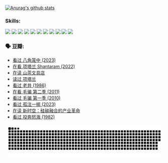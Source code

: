 
[![Anurag's github stats](https://github-readme-stats.vercel.app/api?username=w940853815)](https://github.com/anuraghazra/github-readme-stats)

### Skills:

<code><img height="32" src="https://cdn.jsdelivr.net/npm/simple-icons@v5/icons/python.svg"></code>
<code><img height="32" src="https://cdn.jsdelivr.net/npm/simple-icons@v5/icons/javascript.svg"></code>
<code><img height="32" src="https://cdn.jsdelivr.net/npm/simple-icons@v5/icons/django.svg"></code>
<code><img height="32" src="https://cdn.jsdelivr.net/npm/simple-icons@v5/icons/flask.svg"></code>
<code><img height="32" src="https://cdn.jsdelivr.net/npm/simple-icons@v5/icons/vuetify.svg"></code>
<code><img height="32" src="https://cdn.jsdelivr.net/npm/simple-icons@v5/icons/git.svg"></code>
<code><img height="32" src="https://cdn.jsdelivr.net/npm/simple-icons@v5/icons/docker.svg"></code>
<code><img height="32" src="https://cdn.jsdelivr.net/npm/simple-icons@v5/icons/postgresql.svg"></code>
<code><img height="32" src="https://cdn.jsdelivr.net/npm/simple-icons@v5/icons/elasticsearch.svg"></code>
<code><img height="32" src="https://cdn.jsdelivr.net/npm/simple-icons@v5/icons/macos.svg"></code>
<code><img height="32" src="https://cdn.jsdelivr.net/npm/simple-icons@v5/icons/linux.svg"></code>

### 🗣 豆瓣:

<!-- DOUBAN-ACTIVITIES:START -->
- [看过 八角笼中‎ (2023)](https://www.douban.com/people/136069238/status/4367541707/?_i=94780636)
- [在看 项塔兰 Shantaram‎ (2022)](https://www.douban.com/people/136069238/status/4365497032/?_i=94780636)
- [在读 山茶文具店](https://www.douban.com/people/136069238/status/4364620725/?_i=94780636)
- [读过 项塔兰](https://www.douban.com/people/136069238/status/4364620288/?_i=94780636)
- [看过 老井‎ (1986)](https://www.douban.com/people/136069238/status/4362366672/?_i=94780636)
- [在看 毛骗 第二季‎ (2011)](https://www.douban.com/people/136069238/status/4355752869/?_i=94780636)
- [看过 毛骗 第一季‎ (2010)](https://www.douban.com/people/136069238/status/4355752667/?_i=94780636)
- [看过 孤注一掷‎ (2023)](https://www.douban.com/people/136069238/status/4354774568/?_i=94780636)
- [在读 新时空：硅碳融合的产业革命](https://www.douban.com/people/136069238/status/4348545149/?_i=94780636)
- [看过 投奔怒海‎ (1982)](https://www.douban.com/people/136069238/status/4336696255/?_i=94780636)
<!-- DOUBAN-ACTIVITIES:END -->


![Snake animation](https://raw.githubusercontent.com/w940853815/w940853815/output/github-contribution-grid-snake.svg)

<!--
**w940853815/w940853815** is a ✨ _special_ ✨ repository because its `README.md` (this file) appears on your GitHub profile.

Here are some ideas to get you started:

- 🔭 I’m currently working on ...
- 🌱 I’m currently learning ...
- 👯 I’m looking to collaborate on ...
- 🤔 I’m looking for help with ...
- 💬 Ask me about ...
- 📫 How to reach me: ...
- 😄 Pronouns: ...
- ⚡ Fun fact: ...
-->
